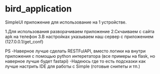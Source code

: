 # bird_application
SimpleUI приложение для использование на 1 устройстве.

1.Для использования разворачиваем приложение
2.Скчаиваем с сайта apk на телефон
3.В настройках указываем наш сервер с приложением (127.0.0.1/get_conf)

PS
-Наверное лучше сделать  RESTFulAPI, вместо логики на внутри приложения с помощью python интеретатора (все примеры на flask, но наверное лучше будет fastapi)
-Надеюсь где то есть подсказки как лучше настрить IDE для работы с Simple (готовые снипеты и тп.)

